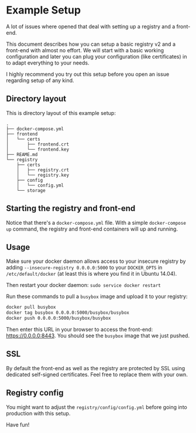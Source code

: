 # Example Setup

A lot of issues where opened that deal with setting up a registry and a
front-end.

This document describes how you can setup a basic registry v2 and a front-end
with almost no effort. We will start with a basic working configuration and
later you can plug your configuration (like certificates) in to adapt everything
to your needs.

I highly recommend you try out this setup before you open an issue regarding
setup of any kind.

## Directory layout

This is directory layout of this example setup:

```
.
├── docker-compose.yml
├── frontend
│   └── certs
│       ├── frontend.crt
│       └── frontend.key
├── REAME.md
└── registry
    ├── certs
    │   ├── registry.crt
    │   └── registry.key
    ├── config
    │   └── config.yml
    └── storage
```

## Starting the registry and front-end

Notice that there's a `docker-compose.yml` file. With a simple
`docker-compose up` command, the registry and front-end containers will up and
running.

## Usage

Make sure your docker daemon allows access to your insecure registry by adding
`--insecure-registry 0.0.0.0:5000` to your `DOCKER_OPTS` in
`/etc/default/docker` (at least this is where you find it in Ubuntu 14.04).

Then restart your docker daemon: `sudo service docker restart`

Run these commands to pull a `busybox` image and upload it to your registry:

```bash
docker pull busybox
docker tag busybox 0.0.0.0:5000/busybox/busybox
docker push 0.0.0.0:5000/busybox/busybox
```

Then enter this URL in your browser to access the front-end:
https://0.0.0.0:8443. You should see the `busybox` image that we just pushed.

## SSL

By default the front-end as well as the registry are protected by SSL using
dedicated self-signed certificates. Feel free to replace them with your own.

## Registry config

You might want to adjust the `registry/config/config.yml` before going into
production with this setup.

Have fun!
